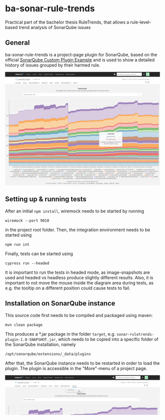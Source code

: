 # ba-sonar-rule-trends

Practical part of the bachelor thesis RuleTrends, that allows a rule-level-based trend analysis of SonarQube issues

## General
ba-sonar-rule-trends is a project-page plugin for SonarQube, based on the official [SonarQube Custom Plugin Example](https://github.com/SonarSource/sonar-custom-plugin-example)
and is used to show a detailed history of issues grouped by their harmed rule.

![Example screenshot of ba-rule-trends](readme_images/screenshotRuleTrends.png)

## Setting up & running tests
After an initial ```npm install```, wiremock needs to be started by running

```
wiremock --port 9010
```

in the project root folder. Then, the integration environment needs to be started using

```
npm run int
```

Finally, tests can be started using

```
cypress run --headed
```

It is important to run the tests in headed mode, as image-snapshots
are used and headed vs headless produce slightly different results.
Also, it is important to not move the mouse inside the diagram area
during tests, as e.g. the tooltip on a different position could
cause tests to fail.

## Installation on SonarQube instance
This source code first needs to be compiled and packaged using maven:

```
mvn clean package
```

This produces a *.jar package in the folder ```target```, e.g. ```sonar-ruletrends-plugin-1.0-SNAPSHOT.jar```,
which needs to be copied into a specific folder of the SonarQube installation, namely

```
/opt/sonarqube/extensions/_data/plugins
```

After that, the SonarQube instance needs to be restarted in order to load the plugin. The plugin is
accessible in the "More"-menu of a project page.

![Accessing the rule-trends plugin](readme_images/screenshotOpenRuleTrends.png)
